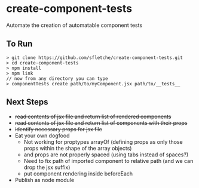 # create-component-tests
Automate the creation of automatable component tests

## To Run
```
> git clone https://github.com/sfletche/create-component-tests.git
> cd create-component-tests
> npm install
> npm link
// now from any directory you can type
> componentTests create path/to/myComponent.jsx path/to/__tests__
```

## Next Steps
* ~~read contents of jsx file and return list of rendered components~~
* ~~read contents of jsx file and return list of components with their props~~
* ~~identify necessary props for jsx file~~
* Eat your own dogfood
  * Not working for proptypes arrayOf (defining props as only those props within the shape of the array objects)
  * and props are not properly spaced (using tabs instead of spaces?)
  * Need to fix path of imported component to relative path (and we can drop the jsx suffix)
  * put component rendering inside beforeEach
* Publish as node module
